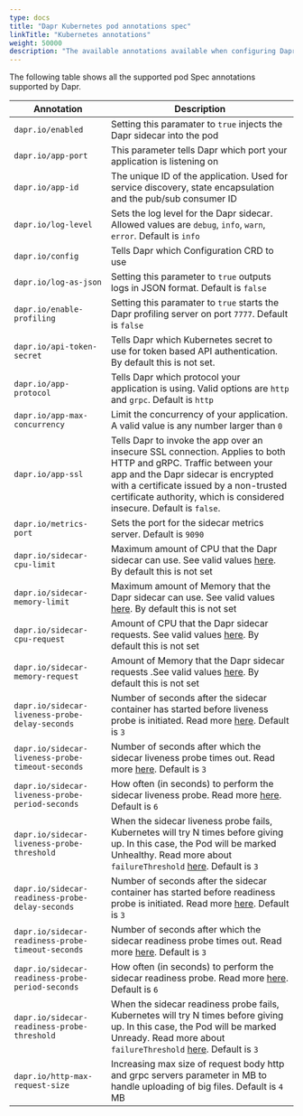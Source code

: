```yaml
---
type: docs
title: "Dapr Kubernetes pod annotations spec"
linkTitle: "Kubernetes annotations"
weight: 50000
description: "The available annotations available when configuring Dapr in your Kubernetes environment"
---
```


The following table shows all the supported pod Spec annotations supported by Dapr.

| Annotation                                        | Description |
|---------------------------------------------------|-------------|
| `dapr.io/enabled`                                 | Setting this paramater to `true` injects the Dapr sidecar into the pod
| `dapr.io/app-port`                                | This parameter tells Dapr which port your application is listening on
| `dapr.io/app-id`                                  | The unique ID of the application. Used for service discovery, state encapsulation and the pub/sub consumer ID
| `dapr.io/log-level`                               | Sets the log level for the Dapr sidecar. Allowed values are `debug`, `info`, `warn`, `error`. Default is `info`
| `dapr.io/config`                                  | Tells Dapr which Configuration CRD to use
| `dapr.io/log-as-json`                             | Setting this parameter to `true` outputs logs in JSON format. Default is `false`
| `dapr.io/enable-profiling`                        | Setting this paramater to `true` starts the Dapr profiling server on port `7777`. Default is `false`
| `dapr.io/api-token-secret`                        | Tells Dapr which Kubernetes secret to use for token based API authentication. By default this is not set.
| `dapr.io/app-protocol`                            | Tells Dapr which protocol your application is using. Valid options are `http` and `grpc`. Default is `http`
| `dapr.io/app-max-concurrency`                     | Limit the concurrency of your application. A valid value is any number larger than `0`
| `dapr.io/app-ssl`   | Tells Dapr to invoke the app over an insecure SSL connection. Applies to both HTTP and gRPC. Traffic between your app and the Dapr sidecar is encrypted with a certificate issued by a non-trusted certificate authority, which is considered insecure. Default is `false`.
| `dapr.io/metrics-port`                            | Sets the port for the sidecar metrics server. Default is `9090`
| `dapr.io/sidecar-cpu-limit`                       | Maximum amount of CPU that the Dapr sidecar can use. See valid values [here](https://kubernetes.io/docs/tasks/administer-cluster/manage-resources/quota-memory-cpu-namespace/). By default this is not set
| `dapr.io/sidecar-memory-limit`                    | Maximum amount of Memory that the Dapr sidecar can use. See valid values [here](https://kubernetes.io/docs/tasks/administer-cluster/manage-resources/quota-memory-cpu-namespace/). By default this is not set
| `dapr.io/sidecar-cpu-request`                     | Amount of CPU that the Dapr sidecar requests. See valid values [here](https://kubernetes.io/docs/tasks/administer-cluster/manage-resources/quota-memory-cpu-namespace/). By default this is not set
| `dapr.io/sidecar-memory-request`                  | Amount of Memory that the Dapr sidecar requests .See valid values [here](https://kubernetes.io/docs/tasks/administer-cluster/manage-resources/quota-memory-cpu-namespace/). By default this is not set
| `dapr.io/sidecar-liveness-probe-delay-seconds`    | Number of seconds after the sidecar container has started before liveness probe is initiated. Read more [here](https://kubernetes.io/docs/tasks/configure-pod-container/configure-liveness-readiness-startup-probes/#configure-probes). Default is `3`
| `dapr.io/sidecar-liveness-probe-timeout-seconds`  | Number of seconds after which the sidecar liveness probe times out. Read more [here](https://kubernetes.io/docs/tasks/configure-pod-container/configure-liveness-readiness-startup-probes/#configure-probes). Default is `3`
| `dapr.io/sidecar-liveness-probe-period-seconds`   | How often (in seconds) to perform the sidecar liveness probe. Read more [here](https://kubernetes.io/docs/tasks/configure-pod-container/configure-liveness-readiness-startup-probes/#configure-probes). Default is `6`
| `dapr.io/sidecar-liveness-probe-threshold`        | When the sidecar liveness probe fails, Kubernetes will try N times before giving up. In  this case, the Pod will be marked Unhealthy. Read more about `failureThreshold` [here](https://kubernetes.io/docs/tasks/configure-pod-container/configure-liveness-readiness-startup-probes/#configure-probes). Default is `3`
| `dapr.io/sidecar-readiness-probe-delay-seconds`   | Number of seconds after the sidecar container has started before readiness probe is initiated. Read more [here](https://kubernetes.io/docs/tasks/configure-pod-container/configure-liveness-readiness-startup-probes/#configure-probes). Default is `3`
| `dapr.io/sidecar-readiness-probe-timeout-seconds` | Number of seconds after which the sidecar readiness probe times out. Read more [here](https://kubernetes.io/docs/tasks/configure-pod-container/configure-liveness-readiness-startup-probes/#configure-probes). Default is `3`
| `dapr.io/sidecar-readiness-probe-period-seconds`  | How often (in seconds) to perform the sidecar readiness probe. Read more [here](https://kubernetes.io/docs/tasks/configure-pod-container/configure-liveness-readiness-startup-probes/#configure-probes). Default is `6`
| `dapr.io/sidecar-readiness-probe-threshold`       | When the sidecar readiness probe fails, Kubernetes will try N times before giving up. In  this case, the Pod will be marked Unready. Read more about `failureThreshold` [here](https://kubernetes.io/docs/tasks/configure-pod-container/configure-liveness-readiness-startup-probes/#configure-probes). Default is `3`
| `dapr.io/http-max-request-size`                   | Increasing max size of request body http and grpc servers parameter in MB to handle uploading of big files. Default is `4` MB      
